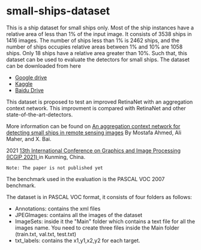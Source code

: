 # small-ships-dataset
This is a ship dataset for small ships only. Most of the ship instances have a relative area of less than 1% of the input image. It consists of 3538 ships in 1416 images. The number of ships less than 1% is 2462 ships, and the number of ships occupies relative areas between 1% and 10% are 1058 ships. Only 18 ships have a relative area greater than 10%.  Such that, this dataset can be used to evaluate the detectors for small ships.
The dataset can be downloaded from here
<ul>
  <li><a href="https://drive.google.com/file/d/1_5sZHjcpnXdqAc8KaBk1Z5yB1Y5Z5gzz/view?usp=sharing">Google drive</a></li>
  <li><a href="https://www.kaggle.com/d5a5ny/smallshipsdataset">Kaggle</a></li>
  <li><a href="https://pan.baidu.com/s/1c59Yu99gl3oWAhXfJQe6gA">Baidu Drive</a></li>
</ul>

This dataset is proposed to test an improved RetinaNet with an aggregation context network. This improvment is compared with RetinaNet and other state-of-the-art-detectors.

More information can be found on <a href="https://spie.org/search?term=iCGIP&pageSize=5&pagesVisited=1&sortBy=Relevance">An aggregation context network for detecting small ships in remote sensing images</a> 
By Mostafa Ahmed, Ali Maher, and X. Bai.

2021 <a href="http://icgip.org/"> 13th International Conference on Graphics and Image Processing (ICGIP 2021) </a>  in Kunming, China.

`Note: The paper is not published yet`

The benchmark used in the evaluation is the PASCAL VOC 2007 benchmark.

The dataset is in PASCAL VOC format, it consists of four folders as follows:
<ul>
  <li>Annotations: contains the xml files </li>
  <li>JPEGImages: contains all the images of the dataset</li>
  <li>ImageSets: inside it the "Main" folder which contains a text file for all the images name. You need to create three files inside the Main folder (train.txt, val.txt, test.txt)
  </li>
  <li>txt_labels: contains the x1,y1,x2,y2 for each target.</li>
</ul>

